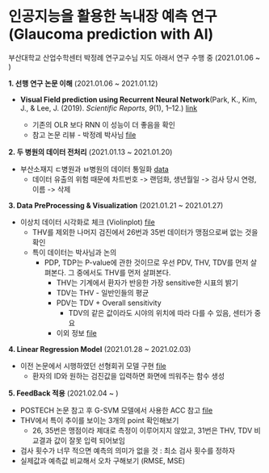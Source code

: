 # 인공지능을 활용한 녹내장 예측 연구(Glaucoma prediction with AI) 
부산대학교 산업수학센터 박정례 연구교수님 지도 아래서 연구 수행 중 (2021.01.06 ~ )

**1. 선행 연구 논문 이해** (2021.01.06 ~ 2021.01.12)
- **Visual Field prediction using Recurrent Neural Network**(Park, K., Kim, J., & Lee, J. (2019). *Scientific Reports*, *9*(1), 1–12.) [link](https://doi.org/10.1038/s41598-019-44852-6) 

   - 기존의 OLR 보다 RNN 이 성능이 더 좋음을 확인
   - 참고 논문 리뷰 - 박정례 박사님 [file](https://github.com/herjh0405/Glaucoma/blob/master/Paper_review/(2019)%20Visual%20Field%20prediction%20using%20Recurrent%20Neural%20Network.md)
   
**2. 두 병원의 데이터 전처리** (2021.01.13 ~ 2021.01.20) 
   - 부산소재지 ㄷ병원과 ㅂ병원의 데이터 통일화 [data](https://github.com/herjh0405/Glaucoma/blob/master/sample2.csv)
      - 데이터 유출의 위험 때문에 차트번호 -> 랜덤화, 생년월일 -> 검사 당시 연령, 이름 -> 삭제
   
**3. Data PreProcessing & Visualization** (2021.01.21 ~ 2021.01.27) 
   - 이상치 데이터 시각화로 체크 (Violinplot) [file](https://github.com/herjh0405/Glaucoma/blob/master/001.Data_PreProcessing%26Visualization.ipynb)
      - THV를 제외한 나머지 검진에서 26번과 35번 데이터가 맹점으로써 없는 것을 확인
      - 특이 데이터는 박사님과 논의
         - PDP, TDP는 P-value에 관한 것이므로 우선 PDV, THV, TDV를 먼저 살펴본다. 그 중에서도 THV를 먼저 살펴본다.
            - THV는 기계에서 환자가 반응한 가장 sensitive한 시표의 밝기
            - TDV는 THV - 일반인들의 평균
            - PDV는 TDV + Overall sensitivity
               - TDV의 같은 값이라도 시야의 위치에 따라 다를 수 있음, 센터가 중요
            - 이외 정보 [file](https://github.com/herjh0405/Glaucoma/blob/master/Information/%EC%A7%84%EB%8B%A8.md)

**4. Linear Regression Model** (2021.01.28 ~ 2021.02.03) 
   - 이전 논문에서 시행하였던 선형회귀 모델 구현 [file](http://localhost:8888/notebooks/github/Glaucoma/002.Linear_Regression.ipynb)
      - 환자의 ID와 원하는 검진값을 입력하면 화면에 띄워주는 함수 생성
     
**5. FeedBack 적용** (2021.02.04 ~ )
   - POSTECH 논문 참고 후 G-SVM 모델에서 사용한 ACC 참고 [file](https://github.com/herjh0405/Glaucoma/blob/master/Information/%EB%85%B9%EB%82%B4%EC%9E%A5%20%EC%A7%84%EB%8B%A8%EB%AA%A8%ED%98%95%20%EA%B0%9C%EB%B0%9C%20%EC%97%B0%EA%B5%AC.pdf)
   - THV에서 특이 추이를 보이는 3개의 point 확인해보기
      - 26, 35번은 맹점이라 제대로 측정이 이루어지지 않았고, 31번은 THV, TDV 비교결과 값이 잘못 입력 되어보임
   - 검사 횟수가 너무 적으면 예측의 의미가 없을 것 : 최소 검사 횟수를 정하자
   - 실제값과 예측값 비교해서 오차 구해보기 (RMSE, MSE)
